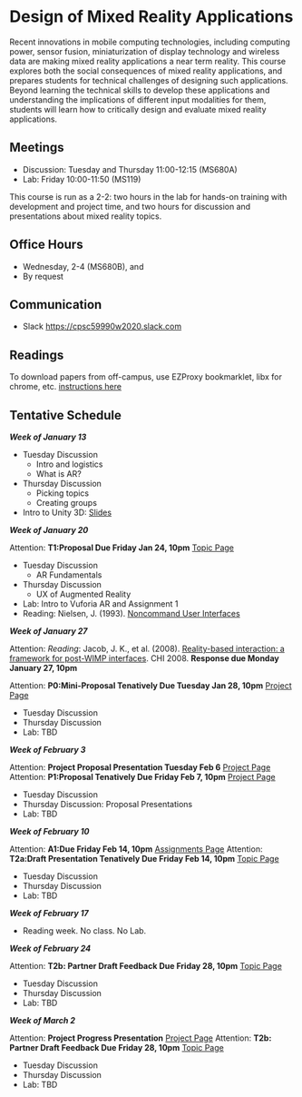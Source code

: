 # Design of Mixed Reality Applications

Recent innovations in mobile computing technologies, including computing power, sensor fusion, miniaturization of display technology and wireless data are making mixed reality applications a near term reality. This course explores both the social consequences of mixed reality applications, and prepares students for technical challenges of designing such applications. Beyond learning the technical skills to develop these applications and understanding the implications of different input modalities for them, students will learn how to critically design and evaluate mixed reality applications.

## Meetings

* Discussion: Tuesday and Thursday 11:00-12:15 (MS680A)
* Lab: Friday 10:00-11:50 (MS119)

This course is run as a 2-2: two hours in the lab for hands-on training with development and project time, and two hours for discussion and presentations about mixed reality topics.

## Office Hours

* Wednesday, 2-4 (MS680B), and
* By request

## Communication

* Slack <https://cpsc59990w2020.slack.com>

## Readings

To download papers from off-campus, use EZProxy bookmarklet, libx for chrome, etc. [instructions here](https://library.ucalgary.ca/c.php?g=255563&p=1704031)

## Tentative Schedule

***Week of January 13***

* Tuesday Discussion
  * Intro and logistics
  * What is AR?
* Thursday Discussion
  * Picking topics
  * Creating groups
* Intro to Unity 3D: [Slides](https://www.dropbox.com/s/mtz8qut8po4qtuz/Tutorial%201%20-%20Intro%20to%20Unity.pptx?dl=0)

***Week of January 20***

Attention: **T1:Proposal Due Friday Jan 24, 10pm** [Topic Page](topic.md)

* Tuesday Discussion
  * AR Fundamentals
* Thursday Discussion
  * UX of Augmented Reality
* Lab: Intro to Vuforia AR and Assignment 1
* Reading: Nielsen, J. (1993). [Noncommand User Interfaces](https://www.nngroup.com/articles/noncommand/)

***Week of January 27***

Attention: _Reading_: Jacob, J. K., et al. (2008). [Reality-based interaction: a framework for post-WIMP interfaces](https://dl.acm.org/doi/10.1145/1357054.1357089). CHI 2008. **Response due Monday January 27, 10pm**

Attention: **P0:Mini-Proposal Tenatively Due Tuesday Jan 28, 10pm** [Project Page](project.md)

* Tuesday Discussion
* Thursday Discussion
* Lab: TBD

***Week of February 3***

Attention: **Project Proposal Presentation Tuesday Feb 6** [Project Page](project.md)
Attention: **P1:Proposal Tenatively Due Friday Feb 7, 10pm** [Project Page](project.md)

* Tuesday Discussion
* Thursday Discussion: Proposal Presentations
* Lab: TBD

***Week of February 10***

Attention: **A1:Due Friday Feb 14, 10pm** [Assignments Page](assignments.md)
Attention: **T2a:Draft Presentation Tenatively Due Friday Feb 14, 10pm** [Topic Page](topic.md)

* Tuesday Discussion
* Thursday Discussion
* Lab: TBD

***Week of February 17***

* Reading week. No class. No Lab.
  
***Week of February 24***

Attention: **T2b: Partner Draft Feedback Due Friday 28, 10pm** [Topic Page](topic.md)

* Tuesday Discussion
* Thursday Discussion
* Lab: TBD

***Week of March 2***

Attention: **Project Progress Presentation** [Project Page](project.md)
Attention: **T2b: Partner Draft Feedback Due Friday 28, 10pm** [Topic Page](topic.md)

* Tuesday Discussion
* Thursday Discussion
* Lab: TBD